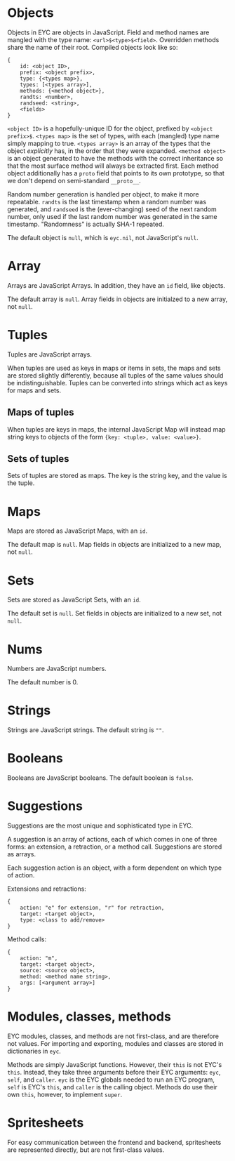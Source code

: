 # Objects

Objects in EYC are objects in JavaScript. Field and method names are mangled
with the type name: `<url>$<type>$<field>`. Overridden methods share the name of
their root. Compiled objects look like so:

```
{
    id: <object ID>,
    prefix: <object prefix>,
    type: {<types map>},
    types: [<types array>],
    methods: {<method object>},
    randts: <number>,
    randseed: <string>,
    <fields>
}
```

`<object ID>` is a hopefully-unique ID for the object, prefixed by
`<object prefix>$`. `<types map>` is the set of types, with each (mangled) type
name simply mapping to true. `<types array>` is an array of the types that the
object *explicitly* has, in the order that they were expanded.
`<method object>` is an object generated to have the methods with the correct
inheritance so that the most surface method will always be extracted first.
Each method object additionally has a `proto` field that points to its own
prototype, so that we don't depend on semi-standard `__proto__`.

Random number generation is handled per object, to make it more repeatable.
`randts` is the last timestamp when a random number was generated, and
`randseed` is the (ever-changing) seed of the next random number, only used if
the last random number was generated in the same timestamp. "Randomness" is
actually SHA-1 repeated.

The default object is `null`, which is `eyc.nil`, not JavaScript's `null`.


# Array

Arrays are JavaScript Arrays. In addition, they have an `id` field, like objects.

The default array is `null`. Array fields in objects are initialzed to a new
array, not `null`.


# Tuples

Tuples are JavaScript arrays.

When tuples are used as keys in maps or items in sets, the maps and sets are
stored slightly differently, because all tuples of the same values should be
indistinguishable. Tuples can be converted into strings which act as keys for
maps and sets.
 
## Maps of tuples

When tuples are keys in maps, the internal JavaScript Map will instead map
string keys to objects of the form `{key: <tuple>, value: <value>}`.

## Sets of tuples

Sets of tuples are stored as maps. The key is the string key, and the value is
the tuple.


# Maps

Maps are stored as JavaScript Maps, with an `id`.

The default map is `null`. Map fields in objects are initialized to a new map,
not `null`.


# Sets

Sets are stored as JavaScript Sets, with an `id`.

The default set is `null`. Set fields in objects are initialized to a new set,
not `null`.


# Nums

Numbers are JavaScript numbers.

The default number is 0.


# Strings

Strings are JavaScript strings. The default string is `""`.


# Booleans

Booleans are JavaScript booleans. The default boolean is `false`.


# Suggestions

Suggestions are the most unique and sophisticated type in EYC.

A suggestion is an array of actions, each of which comes in one of three forms:
an extension, a retraction, or a method call. Suggestions are stored as arrays.

Each suggestion action is an object, with a form dependent on which type of
action.

Extensions and retractions:
```
{
    action: "e" for extension, "r" for retraction,
    target: <target object>,
    type: <class to add/remove>
}
```

Method calls:
```
{
    action: "m",
    target: <target object>,
    source: <source object>,
    method: <method name string>,
    args: [<argument array>]
}
```


# Modules, classes, methods

EYC modules, classes, and methods are not first-class, and are therefore not
values. For importing and exporting, modules and classes are stored in
dictionaries in `eyc`.

Methods are simply JavaScript functions. However, their `this` is not EYC's
`this`.  Instead, they take three arguments before their EYC arguments: `eyc`,
`self`, and `caller`.  `eyc` is the EYC globals needed to run an EYC program,
`self` is EYC's `this`, and `caller` is the calling object. Methods do use
their own `this`, however, to implement `super`.


# Spritesheets

For easy communication between the frontend and backend, spritesheets are
represented directly, but are not first-class values.
